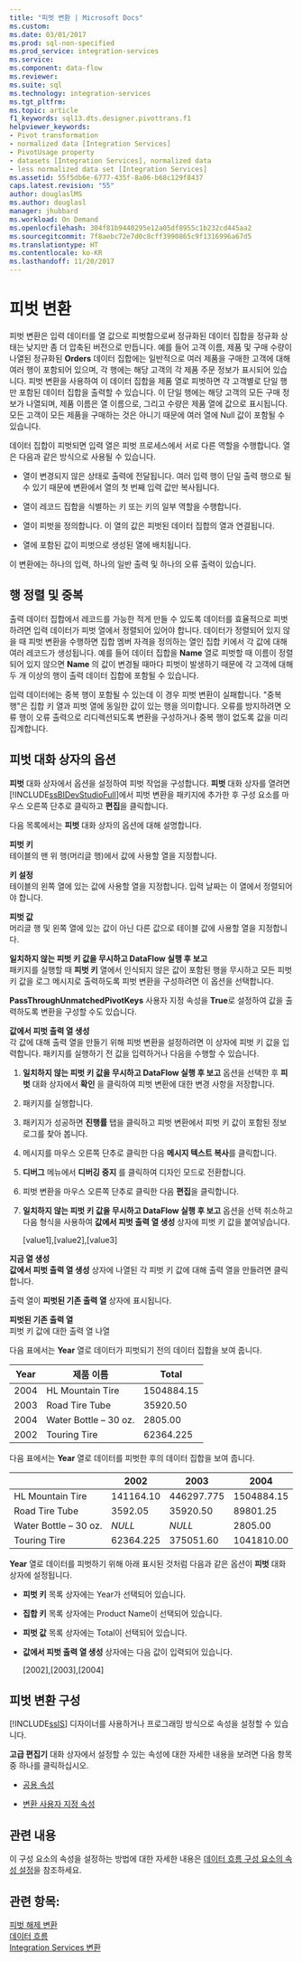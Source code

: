 ```yaml
---
title: "피벗 변환 | Microsoft Docs"
ms.custom: 
ms.date: 03/01/2017
ms.prod: sql-non-specified
ms.prod_service: integration-services
ms.service: 
ms.component: data-flow
ms.reviewer: 
ms.suite: sql
ms.technology: integration-services
ms.tgt_pltfrm: 
ms.topic: article
f1_keywords: sql13.dts.designer.pivottrans.f1
helpviewer_keywords:
- Pivot transformation
- normalized data [Integration Services]
- PivotUsage property
- datasets [Integration Services], normalized data
- less normalized data set [Integration Services]
ms.assetid: 55f5db6e-6777-435f-8a06-b68c129f8437
caps.latest.revision: "55"
author: douglaslMS
ms.author: douglasl
manager: jhubbard
ms.workload: On Demand
ms.openlocfilehash: 304f81b9440295e12a05df8955c1b232cd445aa2
ms.sourcegitcommit: 7f8aebc72e7d0c8cff3990865c9f1316996a67d5
ms.translationtype: HT
ms.contentlocale: ko-KR
ms.lasthandoff: 11/20/2017
---
```

# <a name="pivot-transformation"></a>피벗 변환
  피벗 변환은 입력 데이터를 열 값으로 피벗함으로써 정규화된 데이터 집합을 정규화 상태는 낮지만 좀 더 압축된 버전으로 만듭니다. 예를 들어 고객 이름, 제품 및 구매 수량이 나열된 정규화된 **Orders** 데이터 집합에는 일반적으로 여러 제품을 구매한 고객에 대해 여러 행이 포함되어 있으며, 각 행에는 해당 고객의 각 제품 주문 정보가 표시되어 있습니다. 피벗 변환을 사용하여 이 데이터 집합을 제품 열로 피벗하면 각 고객별로 단일 행만 포함된 데이터 집합을 출력할 수 있습니다. 이 단일 행에는 해당 고객의 모든 구매 정보가 나열되며, 제품 이름은 열 이름으로, 그리고 수량은 제품 열에 값으로 표시됩니다. 모든 고객이 모든 제품을 구매하는 것은 아니기 때문에 여러 열에 Null 값이 포함될 수 있습니다.  
  
 데이터 집합이 피벗되면 입력 열은 피벗 프로세스에서 서로 다른 역할을 수행합니다. 열은 다음과 같은 방식으로 사용될 수 있습니다.  
  
-   열이 변경되지 않은 상태로 출력에 전달됩니다. 여러 입력 행이 단일 출력 행으로 될 수 있기 때문에 변환에서 열의 첫 번째 입력 값만 복사됩니다.  
  
-   열이 레코드 집합을 식별하는 키 또는 키의 일부 역할을 수행합니다.  
  
-   열이 피벗을 정의합니다. 이 열의 값은 피벗된 데이터 집합의 열과 연결됩니다.  
  
-   열에 포함된 값이 피벗으로 생성된 열에 배치됩니다.  
  
 이 변환에는 하나의 입력, 하나의 일반 출력 및 하나의 오류 출력이 있습니다.  
  
## <a name="sort-and-duplicate-rows"></a>행 정렬 및 중복  
 출력 데이터 집합에서 레코드를 가능한 적게 만들 수 있도록 데이터를 효율적으로 피벗하려면 입력 데이터가 피벗 열에서 정렬되어 있어야 합니다. 데이터가 정렬되어 있지 않을 때 피벗 변환을 수행하면 집합 멤버 자격을 정의하는 열인 집합 키에서 각 값에 대해 여러 레코드가 생성됩니다. 예를 들어 데이터 집합을 **Name** 열로 피벗할 때 이름이 정렬되어 있지 않으면 **Name** 의 값이 변경될 때마다 피벗이 발생하기 때문에 각 고객에 대해 두 개 이상의 행이 출력 데이터 집합에 포함될 수 있습니다.  
  
 입력 데이터에는 중복 행이 포함될 수 있는데 이 경우 피벗 변환이 실패합니다. "중복 행"은 집합 키 열과 피벗 열에 동일한 값이 있는 행을 의미합니다. 오류를 방지하려면 오류 행이 오류 출력으로 리디렉션되도록 변환을 구성하거나 중복 행이 없도록 값을 미리 집계합니다.  
  
##  <a name="options"></a> 피벗 대화 상자의 옵션  
 **피벗** 대화 상자에서 옵션을 설정하여 피벗 작업을 구성합니다. **피벗** 대화 상자를 열려면 [!INCLUDE[ssBIDevStudioFull](../../../includes/ssbidevstudiofull-md.md)]에서 피벗 변환을 패키지에 추가한 후 구성 요소를 마우스 오른쪽 단추로 클릭하고 **편집**을 클릭합니다.  
  
 다음 목록에서는 **피벗** 대화 상자의 옵션에 대해 설명합니다.  
  
 **피벗 키**  
 테이블의 맨 위 행(머리글 행)에서 값에 사용할 열을 지정합니다.  
  
 **키 설정**  
 테이블의 왼쪽 열에 있는 값에 사용할 열을 지정합니다. 입력 날짜는 이 열에서 정렬되어야 합니다.  
  
 **피벗 값**  
 머리글 행 및 왼쪽 열에 있는 값이 아닌 다른 값으로 테이블 값에 사용할 열을 지정합니다.  
  
 **일치하지 않는 피벗 키 값을 무시하고 DataFlow 실행 후 보고**  
 패키지를 실행할 때 **피벗 키** 열에서 인식되지 않은 값이 포함된 행을 무시하고 모든 피벗 키 값을 로그 메시지로 출력하도록 피벗 변환을 구성하려면 이 옵션을 선택합니다.  
  
 **PassThroughUnmatchedPivotKeys** 사용자 지정 속성을 **True**로 설정하여 값을 출력하도록 변환을 구성할 수도 있습니다.  
  
 **값에서 피벗 출력 열 생성**  
 각 값에 대해 출력 열을 만들기 위해 피벗 변환을 설정하려면 이 상자에 피벗 키 값을 입력합니다. 패키지를 실행하기 전 값을 입력하거나 다음을 수행할 수 있습니다.  
  
1.  **일치하지 않는 피벗 키 값을 무시하고 DataFlow 실행 후 보고** 옵션을 선택한 후 **피벗** 대화 상자에서 **확인** 을 클릭하여 피벗 변환에 대한 변경 사항을 저장합니다.  
  
2.  패키지를 실행합니다.  
  
3.  패키지가 성공하면 **진행률** 탭을 클릭하고 피벗 변환에서 피벗 키 값이 포함된 정보 로그를 찾아 봅니다.  
  
4.  메시지를 마우스 오른쪽 단추로 클릭한 다음 **메시지 텍스트 복사**를 클릭합니다.  
  
5.  **디버그** 메뉴에서 **디버깅 중지** 를 클릭하여 디자인 모드로 전환합니다.  
  
6.  피벗 변환을 마우스 오른쪽 단추로 클릭한 다음 **편집**을 클릭합니다.  
  
7.  **일치하지 않는 피벗 키 값을 무시하고 DataFlow 실행 후 보고** 옵션을 선택 취소하고 다음 형식을 사용하여 **값에서 피벗 출력 열 생성** 상자에 피벗 키 값을 붙여넣습니다.  
  
     [value1],[value2],[value3]  
  
 **지금 열 생성**  
 **값에서 피벗 출력 열 생성** 상자에 나열된 각 피벗 키 값에 대해 출력 열을 만들려면 클릭합니다.  
  
 출력 열이 **피벗된 기존 출력 열** 상자에 표시됩니다.  
  
 **피벗된 기존 출력 열**  
 피벗 키 값에 대한 출력 열 나열  
  
 다음 표에서는 **Year** 열로 데이터가 피벗되기 전의 데이터 집합을 보여 줍니다.  
  
|Year|제품 이름|Total|  
|----------|------------------|-----------|  
|2004|HL Mountain Tire|1504884.15|  
|2003|Road Tire Tube|35920.50|  
|2004|Water Bottle – 30 oz.|2805.00|  
|2002|Touring Tire|62364.225|  
  
 다음 표에서는 **Year** 열로 데이터를 피벗한 후의 데이터 집합을 보여 줍니다.  
  
||2002|2003|2004|  
|-|----------|----------|----------|  
|HL Mountain Tire|141164.10|446297.775|1504884.15|  
|Road Tire Tube|3592.05|35920.50|89801.25|  
|Water Bottle – 30 oz.|*NULL*|*NULL*|2805.00|  
|Touring Tire|62364.225|375051.60|1041810.00|  
  
 **Year** 열로 데이터를 피벗하기 위해 아래 표시된 것처럼 다음과 같은 옵션이 **피벗** 대화 상자에 설정됩니다.  
  
-   **피벗 키** 목록 상자에는 Year가 선택되어 있습니다.  
  
-   **집합 키** 목록 상자에는 Product Name이 선택되어 있습니다.  
  
-   **피벗 값** 목록 상자에는 Total이 선택되어 있습니다.  
  
-   **값에서 피벗 출력 열 생성** 상자에는 다음 값이 입력되어 있습니다.  
  
     [2002],[2003],[2004]  
  
## <a name="configuration-of-the-pivot-transformation"></a>피벗 변환 구성  
 [!INCLUDE[ssIS](../../../includes/ssis-md.md)] 디자이너를 사용하거나 프로그래밍 방식으로 속성을 설정할 수 있습니다.  
  
 **고급 편집기** 대화 상자에서 설정할 수 있는 속성에 대한 자세한 내용을 보려면 다음 항목 중 하나를 클릭하십시오.  
  
-   [공용 속성](http://msdn.microsoft.com/library/51973502-5cc6-4125-9fce-e60fa1b7b796)  
  
-   [변환 사용자 지정 속성](../../../integration-services/data-flow/transformations/transformation-custom-properties.md)  
  
## <a name="related-content"></a>관련 내용  
 이 구성 요소의 속성을 설정하는 방법에 대한 자세한 내용은 [데이터 흐름 구성 요소의 속성 설정](../../../integration-services/data-flow/set-the-properties-of-a-data-flow-component.md)을 참조하세요.  
  
## <a name="see-also"></a>관련 항목:  
 [피벗 해제 변환](../../../integration-services/data-flow/transformations/unpivot-transformation.md)   
 [데이터 흐름](../../../integration-services/data-flow/data-flow.md)   
 [Integration Services 변환](../../../integration-services/data-flow/transformations/integration-services-transformations.md)  
  
  

